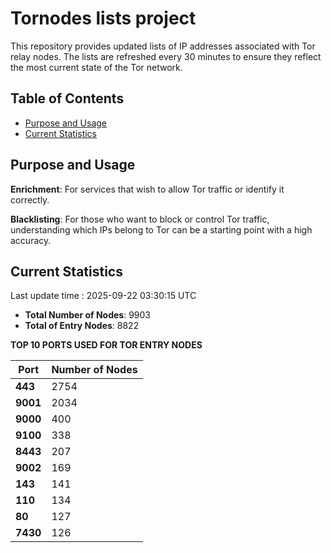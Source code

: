 # Tornodes lists project

This repository provides updated lists of IP addresses associated with Tor relay nodes. The lists are refreshed every 30 minutes to ensure they reflect the most current state of the Tor network.

## Table of Contents

- [Purpose and Usage](#purpose-and-usage)
- [Current Statistics](#current-statistics)


## Purpose and Usage

**Enrichment**: For services that wish to allow Tor traffic or identify it correctly.

**Blacklisting**: For those who want to block or control Tor traffic, understanding which IPs belong to Tor can be a starting point with a high accuracy.

## Current Statistics

Last update time : 2025-09-22 03:30:15 UTC

- **Total Number of Nodes**: 9903
- **Total of Entry Nodes**: 8822

**TOP 10 PORTS USED FOR TOR ENTRY NODES**

| **Port** | **Number of Nodes** |
|------|-----------------|
| **443**   | 2754  |
| **9001**   | 2034  |
| **9000**   | 400  |
| **9100**   | 338  |
| **8443**   | 207  |
| **9002**   | 169  |
| **143**   | 141  |
| **110**   | 134  |
| **80**   | 127  |
| **7430**   | 126  |

